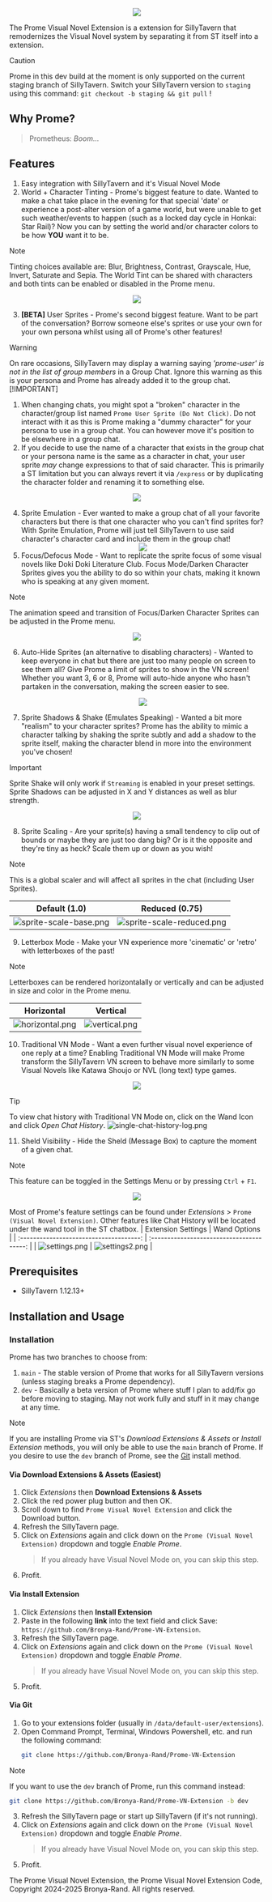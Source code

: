 <p align="center">
   <img src="./.github/prome-open-graph.jpg"/>
</p>

The Prome Visual Novel Extension is a extension for SillyTavern that remodernizes the Visual Novel system by separating it from ST itself into a extension.

> [!CAUTION]
> Prome in this dev build at the moment is only supported on the current staging branch of SillyTavern. Switch your SillyTavern version to `staging` using this command:
> `git checkout -b staging && git pull` !

## Why Prome?

> Prometheus: _Boom..._

## Features

1. Easy integration with SillyTavern and it's Visual Novel Mode
2. World + Character Tinting - Prome's biggest feature to date. Wanted to make a chat take place in the evening for that special 'date' or experience a post-alter version of a game world, but were unable to get such weather/events to happen (such as a locked day cycle in Honkai: Star Rail)? Now you can by setting the world and/or character colors to be how **YOU** want it to be.

> [!NOTE]
> Tinting choices available are: Blur, Brightness, Contrast, Grayscale, Hue, Invert, Saturate and Sepia. The World Tint can be shared with characters and both tints can be enabled or disabled in the Prome menu.

   <center>
      <img src="./.github/world-tint.png">
   </center>

3. **[BETA]** User Sprites - Prome's second biggest feature. Want to be part of the conversation? Borrow someone else's sprites or use your own for your own persona whilst using all of Prome's other features!

> [!WARNING]
> On rare occasions, SillyTavern may display a warning saying _'prome-user' is not in the list of group members_ in a Group Chat. Ignore this warning as this is your persona and Prome has already added it to the group chat.
> [!IMPORTANT]
> 1. When changing chats, you might spot a "broken" character in the character/group list named `Prome User Sprite (Do Not Click)`. Do not interact with it as this is Prome making a "dummy character" for your persona to use in a group chat. You can however move it's position to be elsewhere in a group chat.
> 2. If you decide to use the name of a character that exists in the group chat or your persona name is the same as a character in chat, your user sprite *may* change expressions to that of said character. This is primarily a ST limitation but you can always revert it via `/express` or by duplicating the character folder and renaming it to something else.

   <center>
      <img src="./.github/user-sprite.png">
   </center>

4. Sprite Emulation - Ever wanted to make a group chat of all your favorite characters but there is that one character who you can't find sprites for? With Sprite Emulation, Prome will just tell SillyTavern to use said character's character card and include them in the group chat!
   <center>
    <img src="./.github/card-emulation.png"/>
   </center>
5. Focus/Defocus Mode - Want to replicate the sprite focus of some visual novels like Doki Doki Literature Club. Focus Mode/Darken Character Sprites gives you the ability to do so within your chats, making it known who is speaking at any given moment.

> [!NOTE]
> The animation speed and transition of Focus/Darken Character Sprites can be adjusted in the Prome menu.

   <center>
    <img src="./.github/defocus.png"/>
   </center>

6. Auto-Hide Sprites (an alternative to disabling characters) - Wanted to keep everyone in chat but there are just too many people on screen to see them all? Give Prome a limit of sprites to show in the VN screen! Whether you want 3, 6 or 8, Prome will auto-hide anyone who hasn't partaken in the conversation, making the screen easier to see.
   <center>
    <img src="./.github/auto-hide.png">
   </center>

7. Sprite Shadows & Shake (Emulates Speaking) - Wanted a bit more "realism" to your character sprites? Prome has the ability to mimic a character talking by shaking the sprite subtly and add a shadow to the sprite itself, making the character blend in more into the environment you've chosen!

> [!IMPORTANT]
> Sprite Shake will only work if `Streaming` is enabled in your preset settings. Sprite Shadows can be adjusted in X and Y distances as well as blur strength.

   <center>
       <img src="./.github/sprite-shadow.png">
    </center>

8. Sprite Scaling - Are your sprite(s) having a small tendency to clip out of bounds or maybe they are just too dang big? Or is it the opposite and they're tiny as heck? Scale them up or down as you wish!

> [!NOTE] 
> This is a global scaler and will affect all sprites in the chat (including User Sprites).

|                       Default (1.0)                       |                          Reduced (0.75)                         |
| :-------------------------------------------------------: | :-------------------------------------------------------------: | 
| ![sprite-scale-base.png](./.github/sprite-scale-base.png) | ![sprite-scale-reduced.png](./.github/sprite-scale-reduced.png) |

9. Letterbox Mode - Make your VN experience more 'cinematic' or 'retro' with letterboxes of the past!

> [!NOTE]
> Letterboxes can be rendered horizontalally or vertically and can be adjusted in size and color in the Prome menu.

|                 Horizontal                  |                Vertical                 |
| :-----------------------------------------: | :-------------------------------------: |
| ![horizontal.png](./.github/horizontal.png) | ![vertical.png](./.github/vertical.png) |

10. Traditional VN Mode - Want a even further visual novel experience of one reply at a time? Enabling Traditional VN Mode will make Prome transform the SillyTavern VN screen to behave more similarly to some Visual Novels like Katawa Shoujo or NVL (long text) type games.
   <center>
    <img src="./.github/single-message.png"/>
    </center>

> [!TIP]
> To view chat history with Traditional VN Mode on, click on the Wand Icon and click _Open Chat History_.
> ![single-chat-history-log.png](./.github/single-chat-history-log.png)

11. Sheld Visibility - Hide the Sheld (Message Box) to capture the moment of a given chat.

> [!NOTE]
> This feature can be toggled in the Settings Menu or by pressing `Ctrl` + `F1`.

   <center>
      <img src="./.github/sheld_hide.png"/>
   </center>

Most of Prome's feature settings can be found under _Extensions_ > `Prome (Visual Novel Extension)`. Other features like Chat History will be located under the wand tool in the ST chatbox.
| Extension Settings | Wand Options |
| :-------------------------------------: | :---------------------------------------: |
| ![settings.png](./.github/settings.png) | ![settings2.png](./.github/settings2.png) |

## Prerequisites

- SillyTavern 1.12.13+ 

## Installation and Usage

### Installation

Prome has two branches to choose from:
1. `main` - The stable version of Prome that works for all SillyTavern versions (unless staging breaks a Prome dependency).
2. `dev` - Basically a beta version of Prome where stuff I plan to add/fix go before moving to staging. May not work fully and stuff in it may change at any time.

> [!NOTE]
> If you are installing Prome via ST's *Download Extensions & Assets* or *Install Extension* methods, you will only be able to use the `main` branch of Prome. If you desire to use the `dev` branch of Prome, see the [Git](#via-git) install method.

#### Via Download Extensions & Assets (Easiest)

1. Click _Extensions_ then **Download Extensions & Assets**
2. Click the red power plug button and then OK.
3. Scroll down to find `Prome Visual Novel Extension` and click the Download button.
4. Refresh the SillyTavern page.
5. Click on _Extensions_ again and click down on the `Prome (Visual Novel Extension)` dropdown and toggle _Enable Prome_.
   > If you already have Visual Novel Mode on, you can skip this step.
6. Profit.

#### Via Install Extension

1. Click _Extensions_ then **Install Extension**
2. Paste in the following **link** into the text field and click Save: `https://github.com/Bronya-Rand/Prome-VN-Extension`.
3. Refresh the SillyTavern page.
4. Click on _Extensions_ again and click down on the `Prome (Visual Novel Extension)` dropdown and toggle _Enable Prome_.
   > If you already have Visual Novel Mode on, you can skip this step.
5. Profit.

#### Via Git
1. Go to your extensions folder (usually in `/data/default-user/extensions`).
2. Open Command Prompt, Terminal, Windows Powershell, etc. and run the following command: 
   ```sh
   git clone https://github.com/Bronya-Rand/Prome-VN-Extension
   ```

> [!NOTE]
> If you want to use the `dev` branch of Prome, run this command instead: 
> ```sh
> git clone https://github.com/Bronya-Rand/Prome-VN-Extension -b dev
> ```
3. Refresh the SillyTavern page or start up SillyTavern (if it's not running).
4. Click on _Extensions_ again and click down on the `Prome (Visual Novel Extension)` dropdown and toggle _Enable Prome_.
   > If you already have Visual Novel Mode on, you can skip this step.
5. Profit.

The Prome Visual Novel Extension, the Prome Visual Novel Extension Code, Copyright 2024-2025 Bronya-Rand. All rights reserved. 
